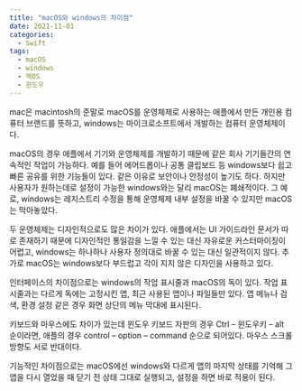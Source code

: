 ```yaml
---
title: "macOS와 windows의 차이점"
date: 2021-11-01
categories:
  - Swift
tags:
  - macOS
  - windows
  - 맥OS
  - 윈도우
---
```



mac은 macintosh의 준말로 macOS를 운영체제로 사용하는 애플에서 만든 개인용 컴퓨터 브랜드를 뜻하고, windows는 마이크로소프트에서 개발하는 컴퓨터 운영체제이다. 


macOS의 경우 애플에서 기기와 운영체제를 개발하기 때문에 같은 회사 기기들간의 연속적인 작업이 가능하다. 예를 들어 에어드롭이나 공통 클립보드 등 windows보다 쉽고 빠른 공유를 위한 기능들이 있다. 같은 이유로 보안이나 안정성이 높기도 하다. 하지만 사용자가 원하는데로 설정이 가능한 windows와는 달리 macOS는 폐쇄적이다. 그 예로, windows는 레지스트리 수정을 통해 운영체제 내부 설정을 바꿀 수 있지만 macOS는 막아놓았다. 


두 운영체제는 디자인적으로도 많은 차이가 있다. 애플에서는 UI 가이드라인 문서가 따로 존재하기 때문에 디자인적인 통일감을 느낄 수 있는 대신 자유로운 커스터마이징이 어렵고, windows는 하나하나 사용자 정의대로 바꿀 수 있는 대신 일관적이지 않다. 추가로 macOS는 windows보다 부드럽고 각이 지지 않은 디자인을 사용하고 있다. 


인터페이스의 차이점으로는 windows의 작업 표시줄과 macOS의 독이 있다. 작업 표시줄과는 다르게 독에는 고정시킨 앱, 최근 사용된 앱이나 파일들만 있다. 앱 메뉴나 검색, 환경 설정 같은 경우 화면 상단의 메뉴 막대에 표시된다. 


키보드와 마우스에도 차이가 있는데 윈도우 키보드 자판의 경우 Ctrl – 윈도우키 – alt 순이라면, 애플의 경우 control – option – command 순으로 되어있다. 마우스 스크롤 방향도 서로 반대이다. 


기능적인 차이점으로는 macOS에선 windows와 다르게 앱의 마지막 상태를 기억해 그 앱을 다시 열었을 때 닫기 전 상태 그대로 실행되고, 설정을 하면 바로 적용이 된다. 

